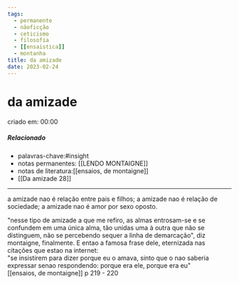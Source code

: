 ```yaml
---
tags:
  - permanente
  - nãoficção
  - ceticismo
  - filosofia
  - [[ensaistica]]
  - montanha
title: da amizade
date: 2023-02-24
---
```


# da amizade

criado em: 00:00

##### Relacionado

- palavras-chave:#insight 
- notas permanentes: [[LENDO MONTAIGNE]]
- notas de literatura:[[ensaios, de montaigne]]
- [[Da amizade 28]]

---

a amizade nao é relação entre pais e filhos; a amizade nao é relação de sociedade; a amizade nao é amor por sexo oposto.

"nesse tipo de amizade a que me refiro, as almas entrosam-se e se confundem em uma única alma, tão unidas uma à outra que não se distinguem, não se percebendo sequer a linha de demarcação", diz montaigne, finalmente. E entao a famosa frase dele, eternizada nas citações que estao na internet:  
"se insistirem para dizer porque eu o amava, sinto que o nao saberia expressar senao respondendo: porque era ele, porque era eu"  
[[ensaios, de montaigne]] p 219 - 220
